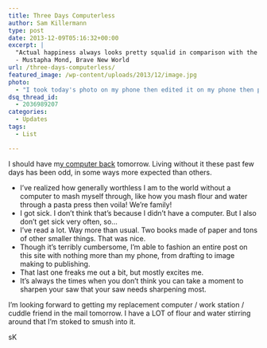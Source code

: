 ```yaml
---
title: Three Days Computerless
author: Sam Killermann
type: post
date: 2013-12-09T05:16:32+00:00
excerpt: |
  "Actual happiness always looks pretty squalid in comparison with the overcompensations for misery. And, of course, stability isn't nearly so spectacular as instability. And being contented has none of the glamour of a good fight against misfortune, none of the picturesqueness of a struggle with temptation, or a fatal overthrow by passion or doubt. Happiness is never grand."
  - Mustapha Mond, Brave New World
url: /three-days-computerless/
featured_image: /wp-content/uploads/2013/12/image.jpg
photo:
  - "I took today's photo on my phone then edited it on my phone then posted it here with my phone because 2013."
dsq_thread_id:
  - 2036989207
categories:
  - Updates
tags:
  - List

---
```

I should have m[y computer back][1] tomorrow. Living without it these past few days has been odd, in some ways more expected than others.

  * I&#8217;ve realized how generally worthless I am to the world without a computer to mash myself through, like how you mash flour and water through a pasta press then voila! We&#8217;re family!
  * I got sick. I don&#8217;t think that&#8217;s because I didn&#8217;t have a computer. But I also don&#8217;t get sick very often, so&#8230;
  * I&#8217;ve read a lot. Way more than usual. Two books made of paper and tons of other smaller things. That was nice.
  * Though it&#8217;s terribly cumbersome, I&#8217;m able to fashion an entire post on this site with nothing more than my phone, from drafting to image making to publishing.
  * That last one freaks me out a bit, but mostly excites me.
  * It&#8217;s always the times when you don&#8217;t think you can take a moment to sharpen your saw that your saw needs sharpening most.

I&#8217;m looking forward to getting my replacement computer / work station / cuddle friend in the mail tomorrow. I have a LOT of flour and water stirring around that I&#8217;m stoked to smush into it.

sK

 [1]: http://samkillermann.wpengine.com/my-computer-died/ "My Computer Died, but that’s Good"